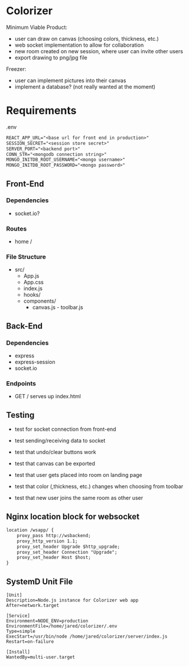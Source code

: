# Colorizer

Minimum Viable Product:

- user can draw on canvas (choosing colors, thickness, etc.)
- web socket implementation to allow for collaboration
- new room created on new session, where user can invite other users
- export drawing to png/jpg file

Freezer:

- user can implement pictures into their canvas
- implement a database? (not really wanted at the moment)

# Requirements

.env

```txt
REACT_APP_URL="<base url for front end in production>"
SESSION_SECRET="<session store secret>"
SERVER_PORT="<backend port>"
CONN_STR="<mongodb connection string>"
MONGO_INITDB_ROOT_USERNAME="<mongo username>"
MONGO_INITDB_ROOT_PASSWORD="<mongo password>"
```

## Front-End

### Dependencies

- socket.io?

### Routes

- home /

### File Structure

- src/
     - App.js
     - App.css
     - index.js
     - hooks/
     - components/
          - canvas.js - toolbar.js

## Back-End

### Dependencies

- express
- express-session
- socket.io

### Endpoints

- GET / serves up index.html

## Testing

- test for socket connection from front-end
- test sending/receiving data to socket
- test that undo/clear buttons work
- test that canvas can be exported

- test that user gets placed into room on landing page
- test that color (,thickness, etc.) changes when choosing from toolbar
- test that new user joins the same room as other user

## Nginx location block for websocket

```txt
location /wsapp/ {
    proxy_pass http://wsbackend;
    proxy_http_version 1.1;
    proxy_set_header Upgrade $http_upgrade;
    proxy_set_header Connection "Upgrade";
    proxy_set_header Host $host;
}
```

## SystemD Unit File

```
[Unit]
Description=Node.js instance for Colorizer web app
After=network.target

[Service]
Environment=NODE_ENV=production
EnvironmentFile=/home/jared/colorizer/.env
Type=simple
ExecStart=/usr/bin/node /home/jared/colorizer/server/index.js
Restart=on-failure

[Install]
WantedBy=multi-user.target
```
